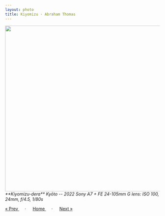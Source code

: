```yaml
---
layout: photo
title: Kiyomizu · Abraham Thomas
---
```


<img src="/assets/photos/Kiyomizu.jpg" width="540px" class="photo">

<i>
**Kiyomizu-dera**  
Kyōto -- 2022  
Sony A7 + FE 24-105mm G lens: ISO 100, 24mm, f/4.5, 1/80s
</i>

<a href="/gallery/marching"> &laquo; Prev </a> &emsp; · &emsp; 
<a href="/gallery"> Home </a> &emsp; · &emsp; 
<a href="/gallery/sunset"> Next &raquo; </a>
